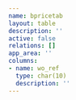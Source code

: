 ```yaml
---
name: bpricetab
layout: table
description: ''
active: false
relations: []
app_area: ''
columns:
- name: wo_ref
  type: char(10)
  description: ''
---
```


